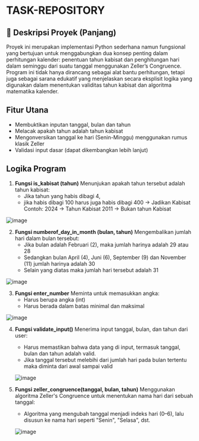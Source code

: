 # TASK-REPOSITORY
📘 Deskripsi Proyek (Panjang)
------------
Proyek ini merupakan implementasi Python sederhana namun fungsional yang bertujuan untuk menggabungkan dua konsep penting dalam perhitungan kalender: penentuan tahun kabisat dan penghitungan hari dalam seminggu dari suatu tanggal menggunakan Zeller’s Congruence. Program ini tidak hanya dirancang sebagai alat bantu perhitungan, tetapi juga sebagai sarana edukatif yang menjelaskan secara eksplisit logika yang digunakan dalam menentukan validitas tahun kabisat dan algoritma matematika kalender.

Fitur Utana
---------
- Membuktikan inputan tanggal, bulan dan tahun
- Melacak apakah tahun adalah tahun kabisat
- Mengonversikan tanggal ke hari (Senin-Minggu) menggunakan rumus klasik Zeller
- Validasi input dasar (dapat dikembangkan lebih lanjut)

Logika Program
-------------
1. **Fungsi is_kabisat (tahun)**
   Menunjukan apakah tahun tersebut adalah tahun kabisat:
   - Jika tahun yang habis dibagi 4,
   - jika habis dibagi 100 harus juga habis dibagi 400 -> Jadikan Kabisat
   Contoh:
      2024 -> Tahun Kabisat
      2011 -> Bukan tahun Kabisat
     
  ![image](https://github.com/user-attachments/assets/65c2bbb9-753a-49d2-bd01-9ad674fa7677)

2. **Fungsi numberof_day_in_month (bulan, tahun)**
   Mengembalikan jumlah hari dalam bulan tersebut:
   - Jika bulan adalah Februari (2), maka jumlah harinya adalah 29 atau 28
   - Sedangkan bulan April (4), Juni (6), September (9) dan November (11) jumlah harinya adalah 30
   - Selain yang diatas maka jumlah hari tersebut adalah 31
   
  ![image](https://github.com/user-attachments/assets/fdbde3ec-6770-4517-af4e-7d013a105e28)

3. **Fungsi enter_number**
   Meminta untuk memasukkan angka:
   - Harus berupa angka (int)
   - Harus berada dalam batas minimal dan maksimal
     
  ![image](https://github.com/user-attachments/assets/ef48e14c-8b9c-41e4-99c4-ebb6003c2da9)

4. **Fungsi validate_input()**
   Menerima input tanggal, bulan, dan tahun dari user:
   - Harus memastikan bahwa data yang di input, termasuk tanggal, bulan dan tahun adalah valid.
   - Jika tanggal tersebut melebihi dari jumlah hari pada bulan tertentu maka diminta dari awal sampai valid
     
   ![image](https://github.com/user-attachments/assets/988c3f9e-b993-44d1-8aba-86b19a518a05)

5. **Fungsi zeller_congruence(tanggal, bulan, tahun)**
   Menggunakan algoritma Zeller's Congruence untuk menentukan nama hari dari sebuah tanggal:
   - Algoritma yang mengubah tanggal menjadi indeks hari (0–6), lalu disusun ke nama hari seperti "Senin", "Selasa", dst.
     
   ![image](https://github.com/user-attachments/assets/384474e8-a912-4a11-a733-31ee4afb4f8c)

